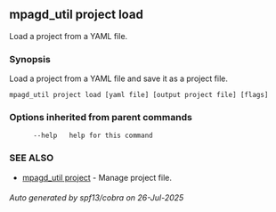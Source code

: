 ## mpagd_util project load

Load a project from a YAML file.

### Synopsis

Load a project from a YAML file and save it as a project file.

```
mpagd_util project load [yaml file] [output project file] [flags]
```

### Options inherited from parent commands

```
      --help   help for this command
```

### SEE ALSO

* [mpagd_util project](mpagd_util_project.md)	 - Manage project file.

###### Auto generated by spf13/cobra on 26-Jul-2025
